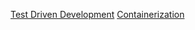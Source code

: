 [Test Driven Development](https://github.com/vacu9708/Fundamental-knowledge/blob/main/Development%20methodology/DevOps/TDD.md)
[Containerization](https://github.com/vacu9708/Fundamental-knowledge/blob/main/Development%20methodology/DevOps/Containerization.md)
